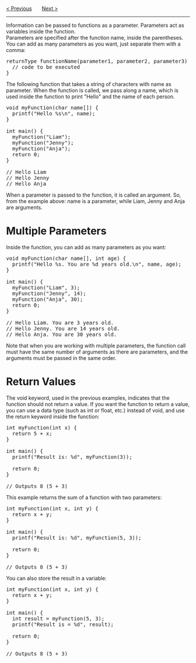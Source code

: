 <a href="/Functions/Main.md">&lt; Previous</a>
&nbsp;&nbsp;&nbsp;&nbsp;&nbsp;
<a href="/Functions/Declaration.md">Next &gt;</a>
<hr>
Information can be passed to functions as a parameter. Parameters act as variables inside the function.
<br>
Parameters are specified after the function name, inside the parentheses. You can add as many parameters as you want, just separate them with a comma:
<pre>
returnType functionName(parameter1, parameter2, parameter3) {
  // code to be executed
}
</pre>
The following function that takes a string of characters with name as parameter. When the function is called, we pass along a name, which is used inside the function to print "Hello" and the name of each person.
<pre>
void myFunction(char name[]) {
  printf("Hello %s\n", name);
}<br>
int main() {
  myFunction("Liam");
  myFunction("Jenny");
  myFunction("Anja");
  return 0;
}<br>
// Hello Liam
// Hello Jenny
// Hello Anja
</pre>
When a parameter is passed to the function, it is called an argument. So, from the example above: name is a parameter, while Liam, Jenny and Anja are arguments.
<h1>Multiple Parameters</h1>
Inside the function, you can add as many parameters as you want:
<pre>
void myFunction(char name[], int age) {
  printf("Hello %s. You are %d years old.\n", name, age);
}<br>
int main() {
  myFunction("Liam", 3);
  myFunction("Jenny", 14);
  myFunction("Anja", 30);
  return 0;
}<br>
// Hello Liam. You are 3 years old.
// Hello Jenny. You are 14 years old.
// Hello Anja. You are 30 years old.
</pre>
Note that when you are working with multiple parameters, the function call must have the same number of arguments as there are parameters, and the arguments must be passed in the same order.
<h1>Return Values</h1>
The void keyword, used in the previous examples, indicates that the function should not return a value. If you want the function to return a value, you can use a data type (such as int or float, etc.) instead of void, and use the return keyword inside the function:
<pre>
int myFunction(int x) {
  return 5 + x;
}<br>
int main() {
  printf("Result is: %d", myFunction(3));<br>
  return 0;
}<br>
// Outputs 8 (5 + 3)
</pre>
This example returns the sum of a function with two parameters:
<pre>
int myFunction(int x, int y) {
  return x + y;
}<br>
int main() {
  printf("Result is: %d", myFunction(5, 3));<br>
  return 0;
}<br>
// Outputs 8 (5 + 3)
</pre>
You can also store the result in a variable:
<pre>
int myFunction(int x, int y) {
  return x + y;
}<br>
int main() { 
  int result = myFunction(5, 3); 
  printf("Result is = %d", result);<br>
  return 0;
}<br>
// Outputs 8 (5 + 3)
</pre>
